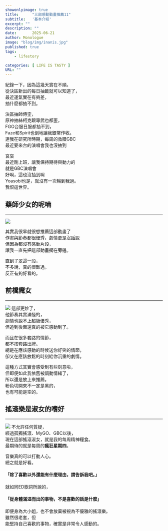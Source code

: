 ```yaml
---
showonlyimage: true
title:      "三部感動動畫推薦11"
subtitle:   '基本介紹'
excerpt: ""
description: ""
date:       2025-06-21
author: Monologue    
image: "blog/img/inanis.jpg"
published: true 
tags:
    - lifestory

categories: [ LIFE IS TASTY ]
URL: ""
---
```


紀錄一下，因為這幾天實在不順。  
從決區新出的每日抽籤就可以知道了，  
最近運氣實在有夠差，  
抽什麼都抽不到。  
  
決區抽師傅歪，  
原神抽絲柯克跟專武也都歪，  
FGO台服日服都抽不到，  
Faze和Spirit也倒地讓我銀幣作收。  
連我在研究所時期，每周的救贖GBC  
最近要來台的演唱會我也沒抽到  
  
哀哀  
最近剛上班，讓我保持期待與動力的  
就是GBC演唱會  
好啊，這也沒抽到啊  
Yoasobi也是，就沒有一次輪到我過。  
我恨這世界。  


## 藥師少女的呢喃
***
![](https://revistayume.com/wp-content/uploads/2023/10/Kusuriya-no-Hitorigoto_Portada1.jpeg)

其實我很早就很想推薦這部動畫了  
作畫與節奏都很優秀，劇情更是沒話說  
但因為都沒有感動片段，  
讓我一直先把這部動畫擱在旁邊。  
  
直到子翠這一段，  
不多說，真的很難過。  
反正有夠好看的。  
  
## 前橋魔女
***
![](https://img.sunrise-inc.co.jp/images/product-information/916/1.jpg)
這部更妙了，  
他節奏其實滿怪的，  
劇情也說不上超級優秀，  
但追到後面還真的被它感動到了。  
  
而且在很多套路的情節，  
都不按套路出牌。  
總是在應該感動的時候送你好笑的情節，  
卻又在應該放鬆的時刻給你沉重的劇情。  
  
這種方式其實會感受到有些刻意啦，  
但即便如此我依舊被調動情緒了，  
所以還是放上來推薦。  
粉色切開來不一定是黑的，  
也有可能是空的。  

## 搖滾樂是淑女的嗜好
***
![](https://i.ytimg.com/vi/fTWQoU5Pi20/maxresdefault.jpg)
不允許任何質疑，  
經過孤獨搖滾、MyGO、GBC以後，  
現在這部搖滾淑女，就是我的每周精神糧食。  
最期待的就是每周的**瘋狂星期四**。  
  
音樂真的可以打動人心。  
總之就是好看。  
#### 「除了喜歡以外還能有什麼理由，請告訴我吧。」  
就如同ED歌詞所說的，  
#### 「從身體滿溢而出的事物，不是喜歡的話是什麼」  
即便身為大小姐，也不會放棄被視為不優雅的搖滾樂。  
雖然很老套，但  
能堅持自己喜歡的事物，確實是非常令人感動的。  
<!--more-->
